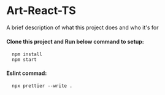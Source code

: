 
# Art-React-TS

A brief description of what this project does and who it's for


#### Clone this project and Run below command to setup:

```http
  npm install
  npm start
```

#### Eslint commad:

```http
  npx prettier --write .
```